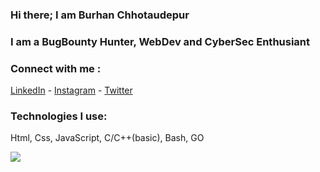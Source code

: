 ### Hi there; I am Burhan Chhotaudepur
### I am a BugBounty Hunter, WebDev and CyberSec Enthusiant

### Connect with me :
[LinkedIn](https://linkedin.com/in/burhan-chhotaudepur) - 
[Instagram](https://instagram.com/burhan__xd) - 
[Twitter](https://twitter.com/burhan__xd)
  
### Technologies I use: 

Html, Css, JavaScript, C/C++(basic), Bash, GO

<img src="https://github-readme-stats.vercel.app/api?username=burhanxd&&show_icons=true&title_color=ffffff&icon_color=bb2acf&text_color=daf7dc&bg_color=151515">
